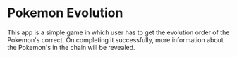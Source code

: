 # Pokemon Evolution

This app is a simple game in which user has to get the evolution order of the Pokemon's correct.
On completing it successfully, more information about the Pokemon's in the chain will be revealed.

 